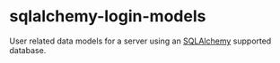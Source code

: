 # sqlalchemy-login-models

User related data models for a server using an [SQLAlchemy](https://github.com/mitsuhiko/flask-sqlalchemy) supported database.
